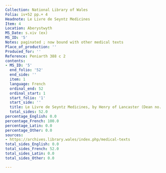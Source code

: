 ```yaml
---
Collection: National Library of Wales
Folia: iv+52 pp.+ 4
Headnote: Le Livre de Seyntz Medicines
Item: 4
Location: Aberystwyth
MS_Date: s.xiv (ex)
MS_ID: '5'
Notes: paginated ; now bound with other medical texts
Place_of_production: ''
Produced_for: ''
Reference: Peniarth 388 c 2
contents:
- MS_ID: '5'
  end_folio: '52'
  end_side: ''
  item: 1
  language: French
  ordinal_end: 52
  ordinal_start: 1
  start_folio: '1'
  start_side: ''
  title: Le Livre de Seyntz Medicines, by Henry of Lancaster (Dean no. 696)
  total_sides: 52.0
percentage_English: 0.0
percentage_French: 100.0
percentage_Latin: 0.0
percentage_Other: 0.0
sources:
- https://archives.library.wales/index.php/medical-texts
total_sides_English: 0.0
total_sides_French: 52.0
total_sides_Latin: 0.0
total_sides_Other: 0.0

---
```

